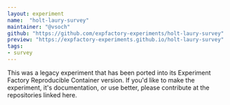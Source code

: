 ```yaml
---
layout: experiment
name:  "holt-laury-survey"
maintainer: "@vsoch"
github: "https://github.com/expfactory-experiments/holt-laury-survey"
preview: "https://expfactory-experiments.github.io/holt-laury-survey"
tags:
- survey
---
```


This was a legacy experiment that has been ported into its Experiment Factory Reproducible Container version. If you'd like to make the experiment, it's documentation, or use better, please contribute at the repositories linked here.
